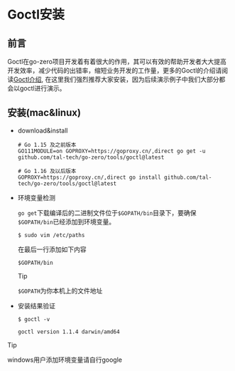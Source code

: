 # Goctl安装

## 前言
Goctl在go-zero项目开发着有着很大的作用，其可以有效的帮助开发者大大提高开发效率，减少代码的出错率，缩短业务开发的工作量，更多的Goctl的介绍请阅读[Goctl介绍](goctl.md),
在这里我们强烈推荐大家安装，因为后续演示例子中我们大部分都会以goctl进行演示。

## 安装(mac&linux)
* download&install
    ```shell
    # Go 1.15 及之前版本
    GO111MODULE=on GOPROXY=https://goproxy.cn/,direct go get -u github.com/tal-tech/go-zero/tools/goctl@latest

    # Go 1.16 及以后版本
    GOPROXY=https://goproxy.cn/,direct go install github.com/tal-tech/go-zero/tools/goctl@latest
    ```
* 环境变量检测

    `go get`下载编译后的二进制文件位于`$GOPATH/bin`目录下，要确保`$GOPATH/bin`已经添加到环境变量。
    ```shell
    $ sudo vim /etc/paths
    ```
    在最后一行添加如下内容
    ```text
    $GOPATH/bin
    ```
    > [!TIP]
    > `$GOPATH`为你本机上的文件地址 

* 安装结果验证
    ```shell
    $ goctl -v
    ```
    ```text
    goctl version 1.1.4 darwin/amd64
    ```
  
> [!TIP]
> windows用户添加环境变量请自行google
